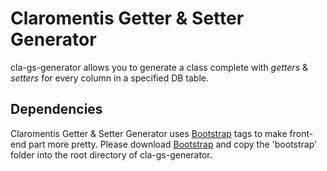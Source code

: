Claromentis Getter & Setter Generator
======================================
cla-gs-generator allows you to generate a class complete with *getters* & *setters* for every column in a specified DB table.

Dependencies
-------------------
Claromentis Getter & Setter Generator uses [Bootstrap](http://twitter.github.io/bootstrap/ "Bootstrap") tags to make front-end part more pretty. 
Please download [Bootstrap](http://twitter.github.io/bootstrap/ "Bootstrap") and copy the 'bootstrap' folder into the root directory of cla-gs-generator.

